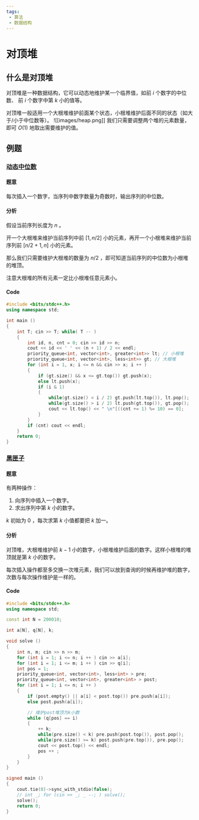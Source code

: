 ```yaml
---
tags:
 - 算法
 - 数据结构
---
```


# 对顶堆

## 什么是对顶堆

对顶堆是一种数据结构，它可以动态地维护某一个临界值，如前 $i$ 个数字的中位数、 前 $i$ 个数字中第 $k$ 小的值等。

对顶堆一般适用一个大根堆维护前面某个状态，小根堆维护后面不同的状态（如大于/小于中位数等）。
![[images/heap.png]]
我们只需要调整两个堆的元素数量，即可 $O(1)$ 地取出需要维护的值。

## 例题

### [动态中位数](https://www.acwing.com/activity/content/problem/content/340/)

#### 题意

每次插入一个数字，当序列中数字数量为奇数时，输出序列的中位数。

#### 分析

假设当前序列长度为 $n$ 。

开一个大根堆来维护当前序列中前 $[1, n / 2]$ 小的元素，再开一个小根堆来维护当前序列前 $[n/2+1, n]$ 小的元素。

那么我们只需要维护大根堆的数量为 $n/2$ ，即可知道当前序列的中位数为小根堆的堆顶。

注意大根堆的所有元素一定比小根堆任意元素小。

#### Code

```c++
#include <bits/stdc++.h>
using namespace std;

int main ()
{
    int T; cin >> T; while( T -- )
    {
        int id, n, cnt = 0; cin >> id >> n;
        cout << id << ' ' << (n + 1) / 2 << endl;
        priority_queue<int, vector<int>, greater<int>> lt; // 小根堆
        priority_queue<int, vector<int>, less<int>> gt; // 大根堆
        for (int i = 1, x; i <= n && cin >> x; i ++ )
        {
            if (gt.size() && x <= gt.top()) gt.push(x);
            else lt.push(x);
            if (i & 1)
            {
                while(gt.size() < i / 2) gt.push(lt.top()), lt.pop();
                while(gt.size() > i / 2) lt.push(gt.top()), gt.pop();
                cout << lt.top() << " \n"[((cnt += 1) %= 10) == 0];
            }
        }
        if (cnt) cout << endl;
    }
    return 0;
}
```



### [黑匣子](https://www.luogu.com.cn/problem/P1801)

#### 题意

有两种操作：

1. 向序列中插入一个数字。
2. 求出序列中第 $k$ 小的数字。

$k$ 初始为 $0$ ，每次求第 $k$ 小值都要把 $k$ 加一。

#### 分析

对顶堆，大根堆维护前 $k-1$ 小的数字，小根堆维护后面的数字。这样小根堆的堆顶就是第 $k$ 小的数字。

每次插入操作都至多交换一次堆元素，我们可以放到查询的时候再维护堆的数字，次数与每次操作维护是一样的。

#### Code

```c++
#include <bits/stdc++.h>
using namespace std;

const int N = 200010;

int a[N], q[N], k;

void solve ()
{
    int n, m; cin >> n >> m;
    for (int i = 1; i <= n; i ++ ) cin >> a[i];
    for (int i = 1; i <= m; i ++ ) cin >> q[i];
    int pos = 1;
    priority_queue<int, vector<int>, less<int> > pre;
    priority_queue<int, vector<int>, greater<int> > post;
    for (int i = 1; i <= n; i ++ )
    {
        if (post.empty() || a[i] < post.top()) pre.push(a[i]);
        else post.push(a[i]);

        // 维护post堆顶为k小数
        while (q[pos] == i)
        {
            ++ k;
            while(pre.size() < k) pre.push(post.top()), post.pop();
            while(pre.size() >= k) post.push(pre.top()), pre.pop();
            cout << post.top() << endl;
            pos ++ ;
        }
    }
}

signed main ()
{
    cout.tie(0)->sync_with_stdio(false);
    // int _; for (cin >> _; _ --; ) solve();
    solve();
    return 0;
}
```